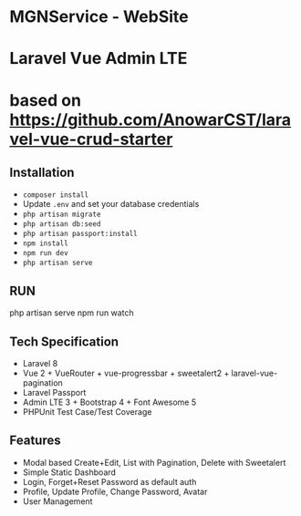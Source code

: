 
# MGNService - WebSite
# Laravel Vue Admin LTE
# based on https://github.com/AnowarCST/laravel-vue-crud-starter

## Installation
- `composer install`
- Update `.env` and set your database credentials
- `php artisan migrate`
- `php artisan db:seed`
- `php artisan passport:install`
- `npm install`
- `npm run dev`
- `php artisan serve`

## RUN
php artisan serve
npm run watch

## Tech Specification
- Laravel 8
- Vue 2 + VueRouter + vue-progressbar + sweetalert2 + laravel-vue-pagination
- Laravel Passport
- Admin LTE 3 + Bootstrap 4 + Font Awesome 5
- PHPUnit Test Case/Test Coverage

## Features
- Modal based Create+Edit, List with Pagination, Delete with Sweetalert
- Simple Static Dashboard
- Login, Forget+Reset Password as default auth
- Profile, Update Profile, Change Password, Avatar
- User Management
